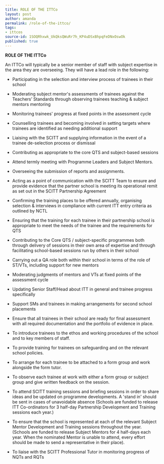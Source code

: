 ```yaml
---
title: ROLE OF THE ITTCo
layout: post
author: amanda
permalink: /role-of-the-ittco/
tags:
- ittcos
source-id: 1SOQRhxwk_UkQksQWuRr7h_KP4uDSxBhpqFeDNxOswOk
published: true
---
```

**ROLE OF THE ITTCo**

An ITTCo will typically be a senior member of staff with subject expertise in the area they are overseeing. They will have a lead role in the following:

* Participating in the selection and interview process of trainees in their school

* Moderating subject mentor's assessments of trainees against the Teachers’ Standards through observing trainees teaching & subject mentors mentoring

* Monitoring trainees' progress at fixed points in the assessment cycle

* Counselling trainees and becoming involved in setting targets where trainees are identified as needing additional support

* Liaising with the SCITT and supplying information in the event of a trainee de-selection process or dismissal

* Contributing as appropriate to the core QTS and subject-based sessions

* Attend termly meeting with Programme Leaders and Subject Mentors.

* Overseeing the submission of reports and assignments.

* Acting as a point of communication with the SCITT Team to ensure and provide evidence that the partner school is meeting its operational remit as set out in the SCITT Partnership Agreement

* Confirming the training places to be offered annually, organising selection & interviews in compliance with current ITT entry criteria as outlined by NCTL   

* Ensuring that the training for each trainee in their partnership school is appropriate to meet the needs of the trainee and the requirements for QTS

* Contributing to the Core QTS / subject-specific programmes both through delivery of sessions in their own area of expertise and through facilitating school-based sessions run by others in their school

* Carrying out a QA role both within their school in terms of the role of ST/VTs, including support for new mentors

* Moderating judgments of mentors and VTs at fixed points of the assessment cycle

* Updating Senior Staff/Head about ITT in general and trainee progress specifically

* Support SMs and trainees in making arrangements for second school placements

* Ensure that all trainees in their school are ready for final assessment with all required documentation and the portfolio of evidence in place.

* To introduce trainees to the ethos and working procedures of the school and to key members of staff.

* To provide training for trainees on safeguarding and on the relevant school policies.

* To arrange for each trainee to be attached to a form group and work alongside the form tutor.

* To observe each trainee at work with either a form group or subject group and give written feedback on the session.

* To attend SCITT training sessions and briefing sessions in order to share ideas and be updated on programme developments.  A 'stand in' should be sent in cases of unavoidable absence (Schools are funded to release ITT Co-ordinators for 3 half-day Partnership Development and Training sessions each year.)

* To ensure that the school is represented at each of the relevant Subject Mentor Development and Training sessions throughout the year. (Schools are funded to release Subject Mentors for 4 half-days each year. When the nominated Mentor is unable to attend, every effort should be made to send a representative in their place).

* To liaise with the SCITT Professional Tutor in monitoring progress of NQTs and RQTs

